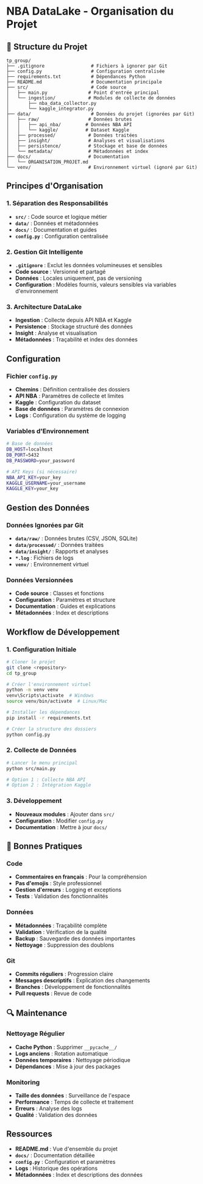 # NBA DataLake - Organisation du Projet

## 📁 Structure du Projet

```
tp_group/
├── .gitignore                 # Fichiers à ignorer par Git
├── config.py                  # Configuration centralisée
├── requirements.txt           # Dépendances Python
├── README.md                  # Documentation principale
├── src/                       # Code source
│   ├── main.py               # Point d'entrée principal
│   └── ingestion/            # Modules de collecte de données
│       ├── nba_data_collector.py
│       └── kaggle_integrator.py
├── data/                      # Données du projet (ignorées par Git)
│   ├── raw/                  # Données brutes
│   │   ├── api_nba/         # Données NBA API
│   │   └── kaggle/          # Dataset Kaggle
│   ├── processed/            # Données traitées
│   ├── insight/              # Analyses et visualisations
│   ├── persistence/          # Stockage et base de données
│   └── metadata/             # Métadonnées et index
├── docs/                     # Documentation
│   └── ORGANISATION_PROJET.md
└── venv/                     # Environnement virtuel (ignoré par Git)
```

## Principes d'Organisation

### **1. Séparation des Responsabilités**
- **`src/`** : Code source et logique métier
- **`data/`** : Données et métadonnées
- **`docs/`** : Documentation et guides
- **`config.py`** : Configuration centralisée

### **2. Gestion Git Intelligente**
- **`.gitignore`** : Exclut les données volumineuses et sensibles
- **Code source** : Versionné et partagé
- **Données** : Locales uniquement, pas de versioning
- **Configuration** : Modèles fournis, valeurs sensibles via variables d'environnement

### **3. Architecture DataLake**
- **Ingestion** : Collecte depuis API NBA et Kaggle
- **Persistence** : Stockage structuré des données
- **Insight** : Analyse et visualisation
- **Métadonnées** : Traçabilité et index des données

## Configuration

### **Fichier `config.py`**
- **Chemins** : Définition centralisée des dossiers
- **API NBA** : Paramètres de collecte et limites
- **Kaggle** : Configuration du dataset
- **Base de données** : Paramètres de connexion
- **Logs** : Configuration du système de logging

### **Variables d'Environnement**
```bash
# Base de données
DB_HOST=localhost
DB_PORT=5432
DB_PASSWORD=your_password

# API Keys (si nécessaire)
NBA_API_KEY=your_key
KAGGLE_USERNAME=your_username
KAGGLE_KEY=your_key
```

## Gestion des Données

### **Données Ignorées par Git**
- **`data/raw/`** : Données brutes (CSV, JSON, SQLite)
- **`data/processed/`** : Données traitées
- **`data/insight/`** : Rapports et analyses
- **`*.log`** : Fichiers de logs
- **`venv/`** : Environnement virtuel

### **Données Versionnées**
- **Code source** : Classes et fonctions
- **Configuration** : Paramètres et structure
- **Documentation** : Guides et explications
- **Métadonnées** : Index et descriptions

## Workflow de Développement

### **1. Configuration Initiale**
```bash
# Cloner le projet
git clone <repository>
cd tp_group

# Créer l'environnement virtuel
python -m venv venv
venv\Scripts\activate  # Windows
source venv/bin/activate  # Linux/Mac

# Installer les dépendances
pip install -r requirements.txt

# Créer la structure des dossiers
python config.py
```

### **2. Collecte de Données**
```bash
# Lancer le menu principal
python src/main.py

# Option 1 : Collecte NBA API
# Option 2 : Intégration Kaggle
```

### **3. Développement**
- **Nouveaux modules** : Ajouter dans `src/`
- **Configuration** : Modifier `config.py`
- **Documentation** : Mettre à jour `docs/`

## 📝 Bonnes Pratiques

### **Code**
- **Commentaires en français** : Pour la compréhension
- **Pas d'emojis** : Style professionnel
- **Gestion d'erreurs** : Logging et exceptions
- **Tests** : Validation des fonctionnalités

### **Données**
- **Métadonnées** : Traçabilité complète
- **Validation** : Vérification de la qualité
- **Backup** : Sauvegarde des données importantes
- **Nettoyage** : Suppression des doublons

### **Git**
- **Commits réguliers** : Progression claire
- **Messages descriptifs** : Explication des changements
- **Branches** : Développement de fonctionnalités
- **Pull requests** : Revue de code

## 🔍 Maintenance

### **Nettoyage Régulier**
- **Cache Python** : Supprimer `__pycache__/`
- **Logs anciens** : Rotation automatique
- **Données temporaires** : Nettoyage périodique
- **Dépendances** : Mise à jour des packages

### **Monitoring**
- **Taille des données** : Surveillance de l'espace
- **Performance** : Temps de collecte et traitement
- **Erreurs** : Analyse des logs
- **Qualité** : Validation des données

## Ressources

- **README.md** : Vue d'ensemble du projet
- **`docs/`** : Documentation détaillée
- **`config.py`** : Configuration et paramètres
- **Logs** : Historique des opérations
- **Métadonnées** : Index et descriptions des données
